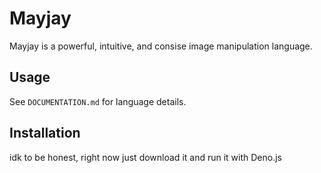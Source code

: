 # Mayjay
Mayjay is a powerful, intuitive, and consise image manipulation language.

## Usage
See `DOCUMENTATION.md` for language details.

## Installation
idk to be honest, right now just download it and run it with Deno.js
